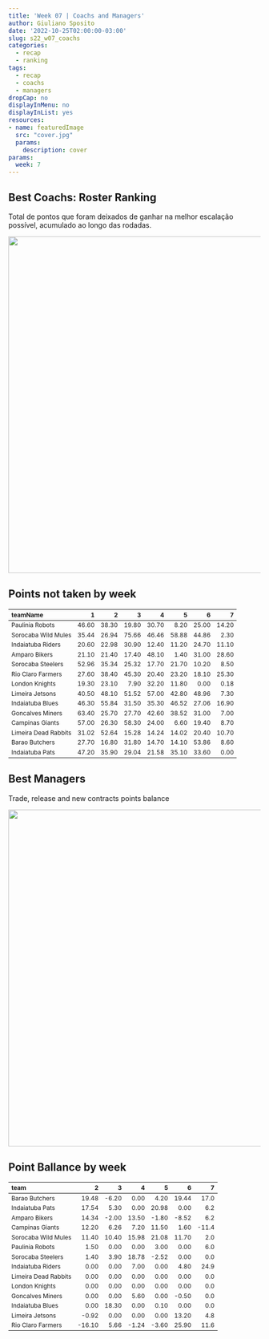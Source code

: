 ```yaml
---
title: 'Week 07 | Coachs and Managers'
author: Giuliano Sposito
date: '2022-10-25T02:00:00-03:00'
slug: s22_w07_coachs
categories:
  - recap
  - ranking
tags:
  - recap
  - coachs
  - managers
dropCap: no
displayInMenu: no
displayInList: yes
resources:
- name: featuredImage
  src: "cover.jpg"
  params:
    description: cover
params:
  week: 7
---
```

<script src="{{< blogdown/postref >}}index_files/kePrint/kePrint.js"></script>
<link href="{{< blogdown/postref >}}index_files/lightable/lightable.css" rel="stylesheet" />
<script src="{{< blogdown/postref >}}index_files/kePrint/kePrint.js"></script>
<link href="{{< blogdown/postref >}}index_files/lightable/lightable.css" rel="stylesheet" />

<!--more-->



## Best Coachs: Roster Ranking

Total de pontos que foram deixados de ganhar na melhor escalação possível, acumulado ao longo das rodadas.

<img src="{{< blogdown/postref >}}index_files/figure-html/bestCoachChart-1.png" width="672" />

## Points not taken by week

<table class="table" style="font-size: 12px; margin-left: auto; margin-right: auto;">
 <thead>
  <tr>
   <th style="text-align:left;"> teamName </th>
   <th style="text-align:right;"> 1 </th>
   <th style="text-align:right;"> 2 </th>
   <th style="text-align:right;"> 3 </th>
   <th style="text-align:right;"> 4 </th>
   <th style="text-align:right;"> 5 </th>
   <th style="text-align:right;"> 6 </th>
   <th style="text-align:right;"> 7 </th>
  </tr>
 </thead>
<tbody>
  <tr>
   <td style="text-align:left;"> Paulinia Robots </td>
   <td style="text-align:right;"> 46.60 </td>
   <td style="text-align:right;"> 38.30 </td>
   <td style="text-align:right;"> 19.80 </td>
   <td style="text-align:right;"> 30.70 </td>
   <td style="text-align:right;"> 8.20 </td>
   <td style="text-align:right;"> 25.00 </td>
   <td style="text-align:right;"> 14.20 </td>
  </tr>
  <tr>
   <td style="text-align:left;"> Sorocaba Wild Mules </td>
   <td style="text-align:right;"> 35.44 </td>
   <td style="text-align:right;"> 26.94 </td>
   <td style="text-align:right;"> 75.66 </td>
   <td style="text-align:right;"> 46.46 </td>
   <td style="text-align:right;"> 58.88 </td>
   <td style="text-align:right;"> 44.86 </td>
   <td style="text-align:right;"> 2.30 </td>
  </tr>
  <tr>
   <td style="text-align:left;"> Indaiatuba Riders </td>
   <td style="text-align:right;"> 20.60 </td>
   <td style="text-align:right;"> 22.98 </td>
   <td style="text-align:right;"> 30.90 </td>
   <td style="text-align:right;"> 12.40 </td>
   <td style="text-align:right;"> 11.20 </td>
   <td style="text-align:right;"> 24.70 </td>
   <td style="text-align:right;"> 11.10 </td>
  </tr>
  <tr>
   <td style="text-align:left;"> Amparo Bikers </td>
   <td style="text-align:right;"> 21.10 </td>
   <td style="text-align:right;"> 21.40 </td>
   <td style="text-align:right;"> 17.40 </td>
   <td style="text-align:right;"> 48.10 </td>
   <td style="text-align:right;"> 1.40 </td>
   <td style="text-align:right;"> 31.00 </td>
   <td style="text-align:right;"> 28.60 </td>
  </tr>
  <tr>
   <td style="text-align:left;"> Sorocaba Steelers </td>
   <td style="text-align:right;"> 52.96 </td>
   <td style="text-align:right;"> 35.34 </td>
   <td style="text-align:right;"> 25.32 </td>
   <td style="text-align:right;"> 17.70 </td>
   <td style="text-align:right;"> 21.70 </td>
   <td style="text-align:right;"> 10.20 </td>
   <td style="text-align:right;"> 8.50 </td>
  </tr>
  <tr>
   <td style="text-align:left;"> Rio Claro Farmers </td>
   <td style="text-align:right;"> 27.60 </td>
   <td style="text-align:right;"> 38.40 </td>
   <td style="text-align:right;"> 45.30 </td>
   <td style="text-align:right;"> 20.40 </td>
   <td style="text-align:right;"> 23.20 </td>
   <td style="text-align:right;"> 18.10 </td>
   <td style="text-align:right;"> 25.30 </td>
  </tr>
  <tr>
   <td style="text-align:left;"> London Knights </td>
   <td style="text-align:right;"> 19.30 </td>
   <td style="text-align:right;"> 23.10 </td>
   <td style="text-align:right;"> 7.90 </td>
   <td style="text-align:right;"> 32.20 </td>
   <td style="text-align:right;"> 11.80 </td>
   <td style="text-align:right;"> 0.00 </td>
   <td style="text-align:right;"> 0.18 </td>
  </tr>
  <tr>
   <td style="text-align:left;"> Limeira Jetsons </td>
   <td style="text-align:right;"> 40.50 </td>
   <td style="text-align:right;"> 48.10 </td>
   <td style="text-align:right;"> 51.52 </td>
   <td style="text-align:right;"> 57.00 </td>
   <td style="text-align:right;"> 42.80 </td>
   <td style="text-align:right;"> 48.96 </td>
   <td style="text-align:right;"> 7.30 </td>
  </tr>
  <tr>
   <td style="text-align:left;"> Indaiatuba Blues </td>
   <td style="text-align:right;"> 46.30 </td>
   <td style="text-align:right;"> 55.84 </td>
   <td style="text-align:right;"> 31.50 </td>
   <td style="text-align:right;"> 35.30 </td>
   <td style="text-align:right;"> 46.52 </td>
   <td style="text-align:right;"> 27.06 </td>
   <td style="text-align:right;"> 16.90 </td>
  </tr>
  <tr>
   <td style="text-align:left;"> Goncalves Miners </td>
   <td style="text-align:right;"> 63.40 </td>
   <td style="text-align:right;"> 25.70 </td>
   <td style="text-align:right;"> 27.70 </td>
   <td style="text-align:right;"> 42.60 </td>
   <td style="text-align:right;"> 38.52 </td>
   <td style="text-align:right;"> 31.00 </td>
   <td style="text-align:right;"> 7.00 </td>
  </tr>
  <tr>
   <td style="text-align:left;"> Campinas Giants </td>
   <td style="text-align:right;"> 57.00 </td>
   <td style="text-align:right;"> 26.30 </td>
   <td style="text-align:right;"> 58.30 </td>
   <td style="text-align:right;"> 24.00 </td>
   <td style="text-align:right;"> 6.60 </td>
   <td style="text-align:right;"> 19.40 </td>
   <td style="text-align:right;"> 8.70 </td>
  </tr>
  <tr>
   <td style="text-align:left;"> Limeira Dead Rabbits </td>
   <td style="text-align:right;"> 31.02 </td>
   <td style="text-align:right;"> 52.64 </td>
   <td style="text-align:right;"> 15.28 </td>
   <td style="text-align:right;"> 14.24 </td>
   <td style="text-align:right;"> 14.02 </td>
   <td style="text-align:right;"> 20.40 </td>
   <td style="text-align:right;"> 10.70 </td>
  </tr>
  <tr>
   <td style="text-align:left;"> Barao Butchers </td>
   <td style="text-align:right;"> 27.70 </td>
   <td style="text-align:right;"> 16.80 </td>
   <td style="text-align:right;"> 31.80 </td>
   <td style="text-align:right;"> 14.70 </td>
   <td style="text-align:right;"> 14.10 </td>
   <td style="text-align:right;"> 53.86 </td>
   <td style="text-align:right;"> 8.60 </td>
  </tr>
  <tr>
   <td style="text-align:left;"> Indaiatuba Pats </td>
   <td style="text-align:right;"> 47.20 </td>
   <td style="text-align:right;"> 35.90 </td>
   <td style="text-align:right;"> 29.04 </td>
   <td style="text-align:right;"> 21.58 </td>
   <td style="text-align:right;"> 35.10 </td>
   <td style="text-align:right;"> 33.60 </td>
   <td style="text-align:right;"> 0.00 </td>
  </tr>
</tbody>
</table>


## Best Managers

Trade, release and new contracts points balance

<img src="{{< blogdown/postref >}}index_files/figure-html/bestManagerChart-1.png" width="672" />


## Point Ballance by week

<table class="table" style="font-size: 12px; margin-left: auto; margin-right: auto;">
 <thead>
  <tr>
   <th style="text-align:left;"> team </th>
   <th style="text-align:right;"> 2 </th>
   <th style="text-align:right;"> 3 </th>
   <th style="text-align:right;"> 4 </th>
   <th style="text-align:right;"> 5 </th>
   <th style="text-align:right;"> 6 </th>
   <th style="text-align:right;"> 7 </th>
  </tr>
 </thead>
<tbody>
  <tr>
   <td style="text-align:left;"> Barao Butchers </td>
   <td style="text-align:right;"> 19.48 </td>
   <td style="text-align:right;"> -6.20 </td>
   <td style="text-align:right;"> 0.00 </td>
   <td style="text-align:right;"> 4.20 </td>
   <td style="text-align:right;"> 19.44 </td>
   <td style="text-align:right;"> 17.0 </td>
  </tr>
  <tr>
   <td style="text-align:left;"> Indaiatuba Pats </td>
   <td style="text-align:right;"> 17.54 </td>
   <td style="text-align:right;"> 5.30 </td>
   <td style="text-align:right;"> 0.00 </td>
   <td style="text-align:right;"> 20.98 </td>
   <td style="text-align:right;"> 0.00 </td>
   <td style="text-align:right;"> 6.2 </td>
  </tr>
  <tr>
   <td style="text-align:left;"> Amparo Bikers </td>
   <td style="text-align:right;"> 14.34 </td>
   <td style="text-align:right;"> -2.00 </td>
   <td style="text-align:right;"> 13.50 </td>
   <td style="text-align:right;"> -1.80 </td>
   <td style="text-align:right;"> -8.52 </td>
   <td style="text-align:right;"> 6.2 </td>
  </tr>
  <tr>
   <td style="text-align:left;"> Campinas Giants </td>
   <td style="text-align:right;"> 12.20 </td>
   <td style="text-align:right;"> 6.26 </td>
   <td style="text-align:right;"> 7.20 </td>
   <td style="text-align:right;"> 11.50 </td>
   <td style="text-align:right;"> 1.60 </td>
   <td style="text-align:right;"> -11.4 </td>
  </tr>
  <tr>
   <td style="text-align:left;"> Sorocaba Wild Mules </td>
   <td style="text-align:right;"> 11.40 </td>
   <td style="text-align:right;"> 10.40 </td>
   <td style="text-align:right;"> 15.98 </td>
   <td style="text-align:right;"> 21.08 </td>
   <td style="text-align:right;"> 11.70 </td>
   <td style="text-align:right;"> 2.0 </td>
  </tr>
  <tr>
   <td style="text-align:left;"> Paulinia Robots </td>
   <td style="text-align:right;"> 1.50 </td>
   <td style="text-align:right;"> 0.00 </td>
   <td style="text-align:right;"> 0.00 </td>
   <td style="text-align:right;"> 3.00 </td>
   <td style="text-align:right;"> 0.00 </td>
   <td style="text-align:right;"> 6.0 </td>
  </tr>
  <tr>
   <td style="text-align:left;"> Sorocaba Steelers </td>
   <td style="text-align:right;"> 1.40 </td>
   <td style="text-align:right;"> 3.90 </td>
   <td style="text-align:right;"> 18.78 </td>
   <td style="text-align:right;"> -2.52 </td>
   <td style="text-align:right;"> 0.00 </td>
   <td style="text-align:right;"> 0.0 </td>
  </tr>
  <tr>
   <td style="text-align:left;"> Indaiatuba Riders </td>
   <td style="text-align:right;"> 0.00 </td>
   <td style="text-align:right;"> 0.00 </td>
   <td style="text-align:right;"> 7.00 </td>
   <td style="text-align:right;"> 0.00 </td>
   <td style="text-align:right;"> 4.80 </td>
   <td style="text-align:right;"> 24.9 </td>
  </tr>
  <tr>
   <td style="text-align:left;"> Limeira Dead Rabbits </td>
   <td style="text-align:right;"> 0.00 </td>
   <td style="text-align:right;"> 0.00 </td>
   <td style="text-align:right;"> 0.00 </td>
   <td style="text-align:right;"> 0.00 </td>
   <td style="text-align:right;"> 0.00 </td>
   <td style="text-align:right;"> 0.0 </td>
  </tr>
  <tr>
   <td style="text-align:left;"> London Knights </td>
   <td style="text-align:right;"> 0.00 </td>
   <td style="text-align:right;"> 0.00 </td>
   <td style="text-align:right;"> 0.00 </td>
   <td style="text-align:right;"> 0.00 </td>
   <td style="text-align:right;"> 0.00 </td>
   <td style="text-align:right;"> 0.0 </td>
  </tr>
  <tr>
   <td style="text-align:left;"> Goncalves Miners </td>
   <td style="text-align:right;"> 0.00 </td>
   <td style="text-align:right;"> 0.00 </td>
   <td style="text-align:right;"> 5.60 </td>
   <td style="text-align:right;"> 0.00 </td>
   <td style="text-align:right;"> -0.50 </td>
   <td style="text-align:right;"> 0.0 </td>
  </tr>
  <tr>
   <td style="text-align:left;"> Indaiatuba Blues </td>
   <td style="text-align:right;"> 0.00 </td>
   <td style="text-align:right;"> 18.30 </td>
   <td style="text-align:right;"> 0.00 </td>
   <td style="text-align:right;"> 0.10 </td>
   <td style="text-align:right;"> 0.00 </td>
   <td style="text-align:right;"> 0.0 </td>
  </tr>
  <tr>
   <td style="text-align:left;"> Limeira Jetsons </td>
   <td style="text-align:right;"> -0.92 </td>
   <td style="text-align:right;"> 0.00 </td>
   <td style="text-align:right;"> 0.00 </td>
   <td style="text-align:right;"> 0.00 </td>
   <td style="text-align:right;"> 13.20 </td>
   <td style="text-align:right;"> 4.8 </td>
  </tr>
  <tr>
   <td style="text-align:left;"> Rio Claro Farmers </td>
   <td style="text-align:right;"> -16.10 </td>
   <td style="text-align:right;"> 5.66 </td>
   <td style="text-align:right;"> -1.24 </td>
   <td style="text-align:right;"> -3.60 </td>
   <td style="text-align:right;"> 25.90 </td>
   <td style="text-align:right;"> 11.6 </td>
  </tr>
</tbody>
</table>
